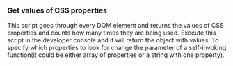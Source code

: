 ### Get values of CSS properties
This script goes through every DOM element and returns the values of CSS properties and counts how many times they are being used. Execute this script in the developer console and it will return the object with values. To specify which properties to look for change the parameter of a self-invoking function(it could be either array of properties or a string with one property).
